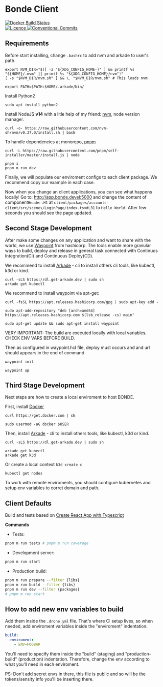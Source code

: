# Bonde Client

<p>
  <a href="https://hub.docker.com/r/nossas/bonde-client/builds">
    <img
      alt="Docker Build Status"
      src="https://img.shields.io/docker/build/nossas/bonde-client.svg"
    />
  </a>
  <br />
  <a href="https://github.com/nossas/bonde-client/blob/master/LICENSE">
    <img
      alt="Licence"
      src="https://img.shields.io/github/license/nossas/bonde-client.svg"
    />
  </a>
  <a href="https://conventionalcommits.org">
    <img
      alt="Conventional Commits"
      src="https://img.shields.io/badge/Conventional%20Commits-1.0.0--beta.1-brightgreen.svg"
    />
  </a>
</p>

## Requirements

Before start installing, change `.bashrc` to add nvm and arkade to user's path.

```
export NVM_DIR="$([ -z "${XDG_CONFIG_HOME-}" ] && printf %s "${HOME}/.nvm" || printf %s "${XDG_CONFIG_HOME}/nvm")"
[ -s "$NVM_DIR/nvm.sh" ] && \. "$NVM_DIR/nvm.sh" # This loads nvm

export PATH=$PATH:$HOME/.arkade/bin/
```

Install Python2

```
sudo apt install python2
```

Install NodeJS **v14** with a litle help of my friend: [nvm](https://github.com/nvm-sh/nvm), node version manager.

```
curl -o- https://raw.githubusercontent.com/nvm-sh/nvm/v0.37.0/install.sh | bash
```

To handle dependencies at monorepo, [pnpm](https://github.com/pnpm/pnpm)

```
curl -L https://raw.githubusercontent.com/pnpm/self-installer/master/install.js | node
```

```
pnpm i
pnpm m run dev
```

Finally, we will populate our enviroment configs to each client package. We recommend copy our example in each case.

Now when you change an client applications, you can see what happens locally! Go to: http://app.bonde.devel:5000 and change the content of component`Header.H1` at `client/packages/accounts-client/src/scenes/LoginPage/index.tsx#L31` to `Hello World`. After few seconds you should see the page updated.

## Second Stage Development

After make some changes on any application and want to share with the world, we use [Waypoint](https://github.com/hashicorp/waypoint/) from hashicorp. The tools enable more granular ways to build, deploy and release in general task connected with Continuos Integration(CI) and Continuous Deploy(CD).

We recommend to install [Arkade](https://github.com/alexellis/arkade) - cli to install others cli tools, like kubectl, k3d or kind.

```
curl -sLS https://dl.get-arkade.dev | sudo sh
arkade get kubectl
```

We recommend to install waypoint via apt-get:

```
curl -fsSL https://apt.releases.hashicorp.com/gpg | sudo apt-key add -

sudo apt-add-repository "deb [arch=amd64] https://apt.releases.hashicorp.com $(lsb_release -cs) main"

sudo apt-get update && sudo apt-get install waypoint
```

VERY IMPORTANT: The build are executed locally with local variables. CHECK ENV VARS BEFORE BUILD.

Then as configured in waypoint.hcl file, deploy must occurs and and url should appears in the end of command.

```
waypoint init

waypoint up
```

## Third Stage Development

Next steps are how to create a local enviroment to host BONDE.

First, install [Docker](https://docker.com)

```
curl https://get.docker.com | sh

sudo usermod -aG docker $USER
```

Then, install [Arkade](https://github.com/alexellis/arkade) - cli to install others tools, like kubectl, k3d or kind.

```
curl -sLS https://dl.get-arkade.dev | sudo sh
```

```
arkade get kubectl
arkade get k3d
```

Or create a local context `k3d create c`

```
kubectl get nodes
```

To work with remote enviroments, you should configure kubernetes and setup env variables to corret domain and path.

## Client Defaults

Build and tests based on [Create React App with Typescript](https://create-react-app.dev/)

**Commands**

- Tests:

```sh
pnpm m run tests # pnpm m run coverage
```

- Development server:

```sh
pnpm m run start
```

- Production build:

```sh
pnpm m run prepare --filter {libs}
pnpm m run build --filter {libs}
pnpm m run dev --filter {packages}
# pnpm m run start
```

## How to add new env variables to build

Add them inside the `.drone.yml` file. That's where CI setup lives, so when needed, add enviroment variables inside the "enviroment" indentation.

```yml
build:
  enviroment:
    - ENV=FOOBAR
```

You'll need to specify them inside the "build" (staging) and "production-build" (production) indentation. Therefore, change the env according to what you'll need in each enviroment.

PS: Don't add secret envs in there, this file is public and so will be the tokens/sensity info you'll be inserting there.
